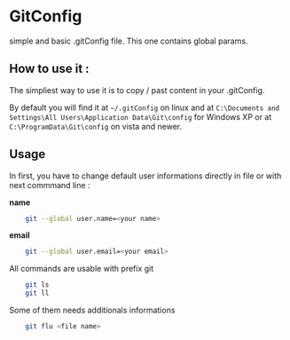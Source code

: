 GitConfig
===========

simple and basic .gitConfig file. This one contains global params.

How to use it :
------------

The simpliest way to use it is to copy / past content in your .gitConfig.

By default you will find it at `~/.gitConfig` on linux and at `C:\Documents and Settings\All Users\Application Data\Git\config` for Windows XP or at `C:\ProgramData\Git\config` on vista and newer.

Usage 
-------------

In first, you have to change default user informations directly in file or with next commmand line :

**name**
``` bash
    git --global user.name=<your name>
```

**email**
``` bash
    git --global user.email=<your email>
```

All commands are usable with prefix git

```bash
    git ls
    git ll
```

Some of them needs additionals informations

```bash
    git flu <file name>
```
